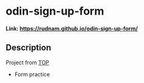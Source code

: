 # odin-sign-up-form
#### Link: https://rudnam.github.io/odin-sign-up-form/
## Description
Project from [TOP](https://www.theodinproject.com/lessons/node-path-intermediate-html-and-css-sign-up-form)
- Form practice